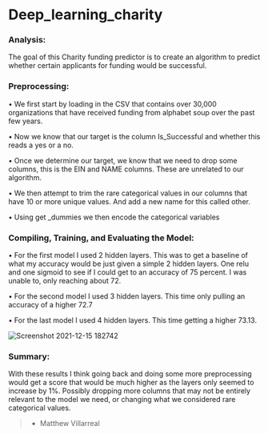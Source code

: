 # Deep_learning_charity

### Analysis:

The goal of this Charity funding predictor is to create an algorithm to predict whether certain applicants for funding would be successful. 

### Preprocessing: 

• We first start by loading in the CSV that contains over 30,000 organizations that have received funding from alphabet soup over the past few years. 

• Now we know that our target is the column Is_Successful and whether this reads a yes or a no. 

• Once we determine our target, we know that we need to drop some columns, this is the EIN and NAME columns. These are unrelated to our algorithm. 

• We then attempt to trim the rare categorical values in our columns that have 10 or more unique values. And add a new name for this called other. 

• Using get _dummies we then encode the categorical variables

### Compiling, Training, and Evaluating the Model:


• For the first model I used 2 hidden layers. This was to get a baseline of what my accuracy would be just given a simple 2 hidden layers. One relu and one sigmoid to see if I could get to an accuracy of 75 percent. I was unable to, only reaching about 72.

• For the second model I used 3 hidden layers. This time only pulling an accuracy of a higher 72.7 

• For the last model I used 4 hidden layers. This time getting a higher 73.13.

![Screenshot 2021-12-15 182742](https://user-images.githubusercontent.com/81705144/146285833-3095a808-0c95-45bf-97e6-3243657b775a.png)

### Summary:

With these results I think going back and doing some more preprocessing would get a score that would be much higher as the layers only seemed to increase by 1%. Possibly dropping more columns that may not be entirely relevant to the model we need, or changing what we considered rare categorical values. 


>- Matthew Villarreal
